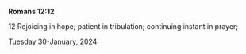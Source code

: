 **Romans 12:12**

12 Rejoicing in hope; patient in tribulation; continuing instant in prayer;

[Tuesday 30-January, 2024](https://getbible.net/kjv/Romans/12/12)
